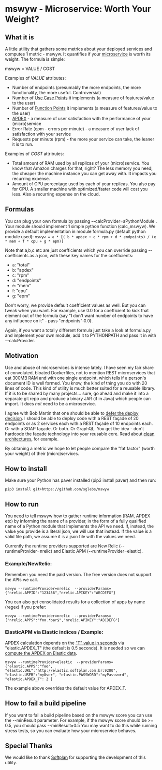 # mswyw - Microservice: Worth Your Weight?

## What it is

A little utility that gathers some metrics about your deployed services and computes 1 metric - mswyw. 
It quantifies if your [microservice](https://en.wikipedia.org/wiki/Microservices) is worth its weight. The formula is simple:

mswyw = VALUE / COST

Examples of *VALUE* attributes:

* Number of endpoints (presumably the more endpoints, the more functionality, the more useful. Controversial)
* Number of [Use Case Points](https://en.wikipedia.org/wiki/Use_Case_Points) it implements (a measure of features/value to the user)
* Number of [Function Points](https://en.wikipedia.org/wiki/Function_point) it implements (a measure of features/value to the user)
* [APDEX](https://en.wikipedia.org/wiki/Apdex) - a measure of user satisfaction with the performance of your (micro)service
* Error Rate (epm - errors per minute) - a measure of user lack of satisfaction with your service
* Requests per minute (rpm) - the more your service can take, the leaner it is to run.
  
Examples of *COST* attributes:

* Total amount of RAM used by all replicas of your (micro)service. You know that Amazon charges for that, right? The
  less memory you need, the cheaper the machine instance you can get away with. It impacts you recurring expense.
* Amount of CPU percentage used by each of your replicas. You also pay for CPU. A smaller machine with 
  optimized/faster code will cost you less. Also a recurring expense on the cloud.

## Formulas

You can plug your own formula by passing --calcProvider=aPythonModule . Your module should implement
1 simple python function (calc_mswyw). We provide a default implementation in module formula.py (default python module used):
`
mswyw = a * [( b * apdex + c * rpm + d * endpoints) / (e * mem + f * cpu + g * epm)]
`

Note that a,b,c etc are just coefficients which you can override passing
--coefficients as a json, with these key names for the coefficients:

- a: "total"
- b: "apdex"
- c: "rpm"
- d: "endpoints"
- e: "mem"
- f: "cpu"
- g: "epm"

Don't worry, we provide default coefficient values as well. But you can tweak when you want. For example, use 0.0 for a coefficient to kick
that element out of the formula (say "I don't want number of endpoints to have any influence on it" - pass "endpoints":0.0).

Again, if you want a totally different formula just take a look at formula.py and implement your own module, 
add it to PYTHONPATH and pass it in with --calcProvider.

## Motivation

Use and abuse of microservices is intense lately. I have seen my fair share of convoluted, bloated Dockerfiles, 
not to mention REST microservices that eat 300MB RAM and with one single endpoint, which tells if a person's 
document ID is well formed. You know, the kind of thing you do with 20 lines of code. This kind of utility is 
much better suited for a reusable library. If it is to be shared by many projects... sure, go ahead and make it 
into a separate git repo and produce a binary JAR (if in Java) which people can import. It does *not* need to 
be a microservice.

I agree with Bob Martin that one should be able to [defer the deploy decision](https://blog.cleancoder.com/uncle-bob/2014/10/01/CleanMicroserviceArchitecture.html).
I should be able to deploy code  with a REST façade of 20 endpoints or as 2 services each with a REST façade of 10 
endpoints each. Or with a SOAP façade. Or both. Or GraphQL. You get the idea - don't hardcode the façade technology 
into your reusable core. Read about [clean architectures](https://blog.cleancoder.com/uncle-bob/2012/08/13/the-clean-architecture.html), for example.

By obtaning a metric we hope to let people compare the "fat factor" (worth your weight) of their (micro)services.

## How to install

Make sure your Python has paver installed (pip3 install paver) and then run:
```
pip3 install git+https://github.com/sglebs/mswyw
```


## How to run

You need to tell mswyw how to gather runtime information (RAM, APDEX etc) by informing the name of a provider, 
in the form of a fully qualified name of a Python module that implements the API we need.
If, instead, the value you provide is a literal json, we will use that instead. If the value is a valid file path, 
we assume it is a json file with the values we need.

Currently the runtime providers supported are New Relic (--runtimeProvider=nrelic) and Elastic APM (--runtimeProvider=elastic).

### Example/NewRelic:

Remember: you need the paid version. The free version does not support the APIs we call.

`
mswyw --runtimeProvider=nrelic 
      --providerParams={"nrelic.APPID":"123456","nrelic.APIKEY":"ABCDEFG"}
`

You can also get consolidated results for a collection of apps by name (regex) if you prefer:

`
mswyw --runtimeProvider=nrelic 
      --providerParams={"nrelic.APPS":"foo.*bar$","nrelic.APIKEY":"ABCDEFG"}
`  

### ElasticAPM via Elastic indices / Example:
  
  APDEX calculation depends on the ["T" value in seconds](https://docs.newrelic.com/docs/apm/new-relic-apm/apdex/apdex-measure-user-satisfaction) via "elastic.APDEX_T" (the default is 0.5 seconds). 
  It is needed so we can [compute the APDEX on Elastic data](https://discuss.elastic.co/t/kibana-calculate-apdex-with-value-from-scripted-field/149845/11 ).

`
mswyw --runtimeProvider=elastic 
      --providerParams={"elastic.APPS":"foo", "elastic.URL":"http://elastic.softplan.com.br:9200",
                        "elastic.USER":"myUser", "elastic.PASSWORD":"myPassword", "elastic.APDEX_T": 2 }
`

The example above overrides the default value for APDEX_T.

## How to fail a build pipeline

If you want to fail a build pipeline based on the mswyw score you can use the --minResult parameter.
For example, if the mswyw score should be >= 0.5, you should pass --minResult=0.5
You may want to do this while running stress tests, so you can evaluate how your microservice behaves.

## Special Thanks

We would like to thank [Softplan](http://www.softplan.com.br) for supporting the development of this utility.  


